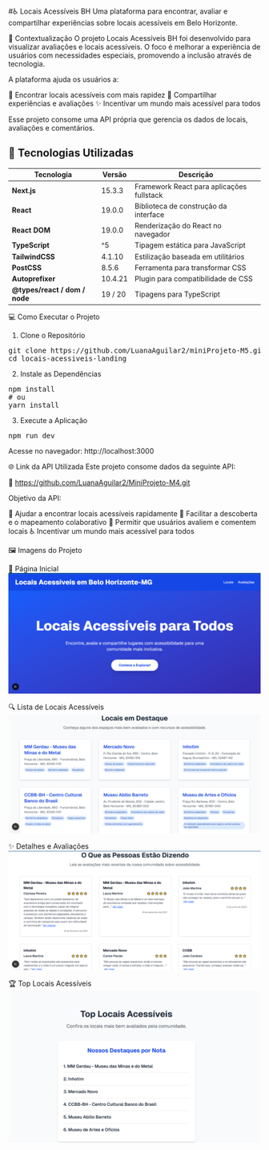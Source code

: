 #♿ Locais Acessíveis BH
Uma plataforma para encontrar, avaliar e compartilhar experiências sobre locais acessíveis em Belo Horizonte.

📝 Contextualização
O projeto Locais Acessíveis BH foi desenvolvido para visualizar avaliações e locais acessíveis. O foco é melhorar a experiência de usuários com necessidades especiais, promovendo a inclusão através de tecnologia.

A plataforma ajuda os usuários a:

📍 Encontrar locais acessíveis com mais rapidez
💬 Compartilhar experiências e avaliações
✨ Incentivar um mundo mais acessível para todos 

Esse projeto consome uma API própria que gerencia os dados de locais, avaliações e comentários.

## 🚀 Tecnologias Utilizadas

| Tecnologia              | Versão   | Descrição                                 |
|-------------------------|----------|---------------------------------------------|
| **Next.js**             | 15.3.3   | Framework React para aplicações fullstack   |
| **React**               | 19.0.0   | Biblioteca de construção da interface       |
| **React DOM**           | 19.0.0   | Renderização do React no navegador          |
| **TypeScript**          | ^5       | Tipagem estática para JavaScript            |
| **TailwindCSS**         | 4.1.10   | Estilização baseada em utilitários          |
| **PostCSS**             | 8.5.6    | Ferramenta para transformar CSS             |
| **Autoprefixer**        | 10.4.21  | Plugin para compatibilidade de CSS          |
| **@types/react / dom / node** | 19 / 20 | Tipagens para TypeScript                |

💻 Como Executar o Projeto
1. Clone o Repositório

<pre>
git clone https://github.com/LuanaAguilar2/miniProjeto-M5.git
cd locais-acessiveis-landing
</pre>

2. Instale as Dependências

<pre>
npm install
# ou
yarn install
</pre>

3. Execute a Aplicação
<pre>
npm run dev
</pre>
Acesse no navegador: http://localhost:3000

🌐 Link da API Utilizada
Este projeto consome dados da seguinte API:

🔗 https://github.com/LuanaAguilar2/MiniProjeto-M4.git

Objetivo da API:

🧭 Ajudar a encontrar locais acessíveis rapidamente
🧠 Facilitar a descoberta e o mapeamento colaborativo
💬 Permitir que usuários avaliem e comentem locais
♿ Incentivar um mundo mais acessível para todos

🖼️ Imagens do Projeto

📍 Página Inicial
![página inicial](./locais-acessiveis-landing/public/locais-acessiveis1.png)

🔍 Lista de Locais Acessíveis
![Lista de locais](./locais-acessiveis-landing/public/locais-acessiveis2.png)

✨ Detalhes e Avaliações
![Avaliações](./locais-acessiveis-landing/public/locais-acessiveis3.png)

🏆 Top Locais Acessíveis
![Top locais acessíveis](./locais-acessiveis-landing/public/locais-acessiveis4.png)